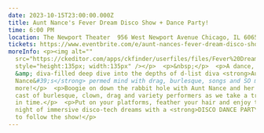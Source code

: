 ```yaml
---
date: 2023-10-15T23:00:00.000Z
title: Aunt Nance's Fever Dream Disco Show + Dance Party!
time: 6:00 PM
location: The Newport Theater  956 West Newport Avenue Chicago, IL 60657
tickets: https://www.eventbrite.com/e/aunt-nances-fever-dream-disco-show-dance-party-tickets-719559430627
moreInfo: <p><img alt=""
  src="https://ckeditor.com/apps/ckfinder/userfiles/files/Fever%20Dream%20disco%20show%20early%20promo.png"
  style="height:135px; width:135px" /></p>  <p>&nbsp;</p>  <p>A dance, drug
  &amp; diva-filled deep dive into the depths of d-list diva <strong>Aunt
  Nance&#39;s</strong> permed mind with drag, burlesque, songs and SO much
  more!</p>  <p>Boogie on down the rabbit hole with Aunt Nance and her kooky
  cast of burlesque, clown, drag and variety performers as we take a trip back
  in time.</p>  <p>Put on your platforms, feather your hair and enjoy this wild
  night of immersive disco-tech dreams with a <strong>DISCO DANCE PARTY</strong>
  to follow the show!</p>
---
```


